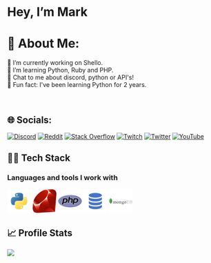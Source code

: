 <h1> Hey, I’m Mark </h1>


# 💫 About Me:
📣 I’m currently working on Shello.<br>🌱 I’m learning Python, Ruby and PHP.<br>💬 Chat to me about discord, python or API's!<br>🥳 Fun fact: I've been learning Python for 2 years.




<div id="badges" align = "center">

  
  
 <!--- <a href="https://www.hackerrank.com/aa17011?hr_r=1">
    <img src="https://img.shields.io/badge/HackerRank-Green?style=for-the-badge&logo=hackerrank&logoColor=black" alt="HackerRank Badge"/>
  </a>
  <a href="https://www.codechef.com/users/anna_albert21">
    <img src="https://img.shields.io/badge/Codechef-brown?style=for-the-badge&logo=codechef&logoColor=white" alt="Codechef Badge"/>
  </a>) --->
</div>

<br>

## 🌐 Socials:
[![Discord](https://img.shields.io/badge/Discord-%237289DA.svg?logo=discord&logoColor=white)](htttps://discord.gg/erm) [![Reddit](https://img.shields.io/badge/Reddit-%23FF4500.svg?logo=Reddit&logoColor=white)](https://reddit.com/user/MikeyRLSwitch) [![Stack Overflow](https://img.shields.io/badge/-Stackoverflow-FE7A16?logo=stack-overflow&logoColor=white)](https://stackoverflow.com/users/14820205) [![Twitch](https://img.shields.io/badge/Twitch-%239146FF.svg?logo=Twitch&logoColor=white)](https://twitch.tv/mikeyusersrec) [![Twitter](https://img.shields.io/badge/Twitter-%231DA1F2.svg?logo=Twitter&logoColor=white)](https://twitter.com/i_iMikey) [![YouTube](https://img.shields.io/badge/YouTube-%23FF0000.svg?logo=YouTube&logoColor=white)](https://youtube.com/c/UCj8LeM_gSoUU_V89cS992Lg) 

## 👩‍💻 Tech Stack
### Languages and tools I work with
<div>
<img height="55" alt="python" src="https://raw.githubusercontent.com/github/explore/80688e429a7d4ef2fca1e82350fe8e3517d3494d/topics/python/python.png">
<img height="55" alt="ruby" src="https://raw.githubusercontent.com/github/explore/80688e429a7d4ef2fca1e82350fe8e3517d3494d/topics/ruby/ruby.png">
<img height="55" alt="php" src="https://raw.githubusercontent.com/github/explore/80688e429a7d4ef2fca1e82350fe8e3517d3494d/topics/php/php.png">
<img height="55" alt="SQL" src="https://raw.githubusercontent.com/github/explore/80688e429a7d4ef2fca1e82350fe8e3517d3494d/topics/sql/sql.png">
<img height="55" alt="SQL" src="https://raw.githubusercontent.com/github/explore/80688e429a7d4ef2fca1e82350fe8e3517d3494d/topics/mongodb/mongodb.png">


  


## 📈 Profile Stats

![](https://github-readme-stats.vercel.app/api?username=markination&theme=dark&hide_border=false&include_all_commits=true&count_private=true)<br/>


